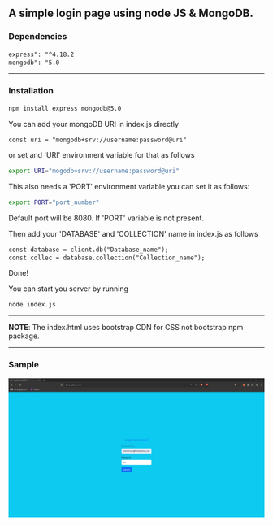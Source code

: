 ## A simple login page using node JS & MongoDB.

### Dependencies

```
express": "^4.18.2
mongodb": "5.0
```

<hr>

### Installation

```bash
npm install express mongodb@5.0
```

You can add your mongoDB URI in index.js directly

```JS
const uri = "mongodb+srv://username:password@uri"
```

or set and 'URI' environment variable for that as follows

```bash
export URI="mogodb+srv://username:password@uri"
```

This also needs a 'PORT' environment variable you can set it as follows:

```bash
export PORT="port_number"
```

Default port will be 8080. If 'PORT' variable is not present.

Then add your 'DATABASE' and 'COLLECTION' name in index.js as follows

```JS
const database = client.db("Database_name");
const collec = database.collection("Collection_name");
```

Done!

You can start you server by running

```bash
node index.js
```

<hr>

<b>NOTE</b>: The index.html uses bootstrap CDN for CSS not bootstrap npm package.

<hr>

### Sample

![login successful image](./src/img/login_successful.png)
